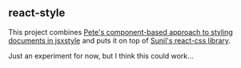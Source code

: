 ## react-style

This project combines [Pete's component-based approach to styling documents in jsxstyle](https://github.com/petehunt/jsxstyle) and puts it on top of [Sunil's react-css library](https://github.com/threepointone/react-css).

Just an experiment for now, but I think this could work...
